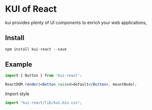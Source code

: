 # KUI of React

kui provides plenty of UI components to enrich your web applications,

## Install

```jsx
npm install kui-react --save
```

## Example

```jsx
import { Button } from 'kui-react';

ReactDOM.render(<Button raised>default</Button>, mountNode);
```

Import style

```jsx
import "kui-react/lib/kui.min.css";

```
